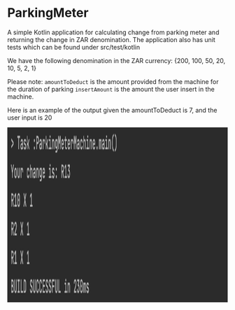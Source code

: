 # ParkingMeter
A simple Kotlin application for calculating change from parking meter and returning the change in ZAR denomination.
The application also has unit tests which can be found under src/test/kotlin

We have the following denomination in the ZAR currency: {200, 100, 50, 20, 10, 5, 2, 1}

Please note:
`amountToDeduct` is the amount provided from the machine for the duration of parking 
`insertAmount` is the amount the user insert in the machine.

Here is an example of the output given the amountToDeduct is 7, and the user input is 20

<img src ="images/parking_meter.png" height= "400"/>